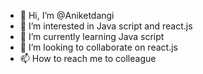 - 👋 Hi, I’m @Aniketdangi
- 👀 I’m interested in Java script and react.js
- 🌱 I’m currently learning Java script
- 💞️ I’m looking to collaborate on react.js
- 📫 How to reach me to colleague 


<!---
Aniketdangi/Aniketdangi is a ✨ special ✨ repository because its `README.md` (this file) appears on your GitHub profile.
You can click the Preview link to take a look at your changes.
--->
